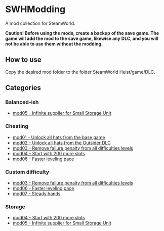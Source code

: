 # SWHModding

A mod collection for SteamWorld.

**Caution! Before using the mods, create a backup of the save game. The game will add the mod to the save game, likewise any DLC, and you will not be able to use them without the modding.**

## How to use

Copy the desired mod folder to the folder SteamWorld Heist/game/DLC.

## Categories

### Balanced-ish

- [mod05 - Infinite supplier for Small Storage Unit](mod05)

### Cheating

- [mod01 - Unlock all hats from the base game](mod01)
- [mod02 - Unlock all hats from the Outsider DLC](mod02)
- [mod03 - Remove failure penalty from all difficulties levels](mod03)
- [mod04 - Start with 200 more slots](mod04)
- [mod06 - Faster leveling pace](mod06)

### Custom difficulty

- [mod03 - Remove failure penalty from all difficulties levels](mod03)
- [mod06 - Faster leveling pace](mod06)
- [mod07 - Steady hands](mod07)

### Storage

- [mod04 - Start with 200 more slots](mod04)
- [mod05 - Infinite supplier for Small Storage Unit](mod05)
